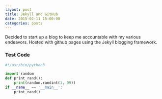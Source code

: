 ```yaml
---
layout: post
title: Jekyll and GitHub
date: 2015-02-11 15:00:00
categories: posts
---
```


Decided to start up a blog to keep me accountable with my various endeavors. Hosted with github pages using the Jekyll blogging framework. 

### Test Code
```python
#!/usr/bin/python3 

import random
def print_rand():
    print(random.randint(1, 99))
if __name__ == '__main__':
    print_rand()
```
